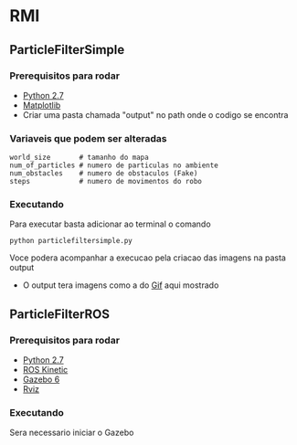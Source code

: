 # RMI

## ParticleFilterSimple
### Prerequisitos para rodar
* [Python 2.7](https://www.python.org/download/releases/2.7/)
* [Matplotlib](https://matplotlib.org/)
* Criar uma pasta chamada "output" no path onde o codigo se encontra

### Variaveis que podem ser alteradas
```
world_size       # tamanho do mapa
num_of_particles # numero de particulas no ambiente
num_obstacles    # numero de obstaculos (Fake)
steps            # numero de movimentos do robo
```
### Executando
Para executar basta adicionar ao terminal o comando
```
python particlefiltersimple.py
```
Voce podera acompanhar a execucao pela criacao das imagens na pasta output
- O output tera imagens como a do [Gif](https://imgflip.com/gif/211geq) aqui mostrado


## ParticleFilterROS
### Prerequisitos para rodar
* [Python 2.7](https://www.python.org/download/releases/2.7/)
* [ROS Kinetic](http://wiki.ros.org/kinetic/Installation/Ubuntu)
* [Gazebo 6](http://gazebosim.org/download)
* [Rviz](http://wiki.ros.org/rviz)

### Executando
Sera necessario iniciar o Gazebo
